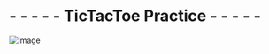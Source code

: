 # - - - - - TicTacToe Practice - - - - -

![image](https://user-images.githubusercontent.com/46433173/195093801-84794ad5-cef7-4b55-995d-ccd9a2b99d9d.png)
